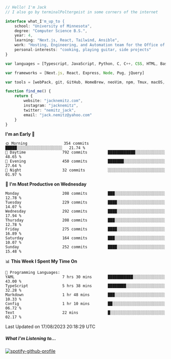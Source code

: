 ```typescript
// Hello! I'm Jack
// I also go by terminalPoltergeist in some corners of the internet

interface what_I'm_up_to {
    school: "University of Minnesota",
    degree: "Computer Science B.S.",
    year: 4,
    learning: "Next.js, React, Tailwind, Ansible",
    work: "Hosting, Engineering, and Automation team for the Office of Information Technology at UMN",
    personal-interests: "cooking, playing guitar, side projects"
}

var languages = [Typescript, JavaScript, Python, C, C++, CSS, HTML, Bash, VimScript]

var frameworks = [Next.js, React, Express, Node, Pug, jQuery]

var tools = [webPack, git, GitHub, HomeBrew, neoVim, npm, Tmux, macOS, Ubuntu, Docker, Nginx, Ansible, Cloudflare, DigitalOcean]

function find_me() {
    return {
        website: "jacknemitz.com",
        instagram: "jacknemitz",
        twitter: "nemitz_jack",
        email: "jack.nemitz@yahoo.com"
    }
}
```

<!--START_SECTION:waka-->
**I'm an Early 🐤** 

```text
🌞 Morning                354 commits         █████░░░░░░░░░░░░░░░░░░░░   21.74 % 
🌆 Daytime                792 commits         ████████████░░░░░░░░░░░░░   48.65 % 
🌃 Evening                450 commits         ███████░░░░░░░░░░░░░░░░░░   27.64 % 
🌙 Night                  32 commits          ░░░░░░░░░░░░░░░░░░░░░░░░░   01.97 % 
```
📅 **I'm Most Productive on Wednesday** 

```text
Monday                   208 commits         ███░░░░░░░░░░░░░░░░░░░░░░   12.78 % 
Tuesday                  229 commits         ████░░░░░░░░░░░░░░░░░░░░░   14.07 % 
Wednesday                292 commits         ████░░░░░░░░░░░░░░░░░░░░░   17.94 % 
Thursday                 208 commits         ███░░░░░░░░░░░░░░░░░░░░░░   12.78 % 
Friday                   275 commits         ████░░░░░░░░░░░░░░░░░░░░░   16.89 % 
Saturday                 164 commits         ███░░░░░░░░░░░░░░░░░░░░░░   10.07 % 
Sunday                   252 commits         ████░░░░░░░░░░░░░░░░░░░░░   15.48 % 
```


📊 **This Week I Spent My Time On** 

```text
💬 Programming Languages: 
YAML                     7 hrs 30 mins       ███████████░░░░░░░░░░░░░░   43.00 % 
TypeScript               5 hrs 38 mins       ████████░░░░░░░░░░░░░░░░░   32.28 % 
Markdown                 1 hr 48 mins        ███░░░░░░░░░░░░░░░░░░░░░░   10.33 % 
Config                   1 hr 10 mins        ██░░░░░░░░░░░░░░░░░░░░░░░   06.72 % 
Text                     22 mins             █░░░░░░░░░░░░░░░░░░░░░░░░   02.17 % 
```


 Last Updated on 17/08/2023 20:18:29 UTC
<!--END_SECTION:waka-->

##### What I'm Listening to...

[![spotify-github-profile](https://spotify-github-profile.vercel.app/api/view?uid=jack.nemitz&cover_image=true&show_offline=true&bar_color=53b14f&bar_color_cover=false&background_color=121212FF)](https://spotify-github-profile.vercel.app/api/view?uid=jack.nemitz&redirect=true)

